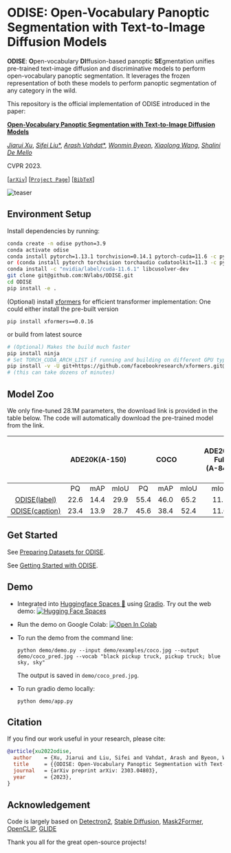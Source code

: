 # ODISE: Open-Vocabulary Panoptic Segmentation with Text-to-Image Diffusion Models

**ODISE**: **O**pen-vocabulary **DI**ffusion-based panoptic **SE**gmentation unifies pre-trained text-image diffusion and discriminative models to perform open-vocabulary panoptic segmentation.
It leverages the frozen representation of both these models to perform panoptic segmentation of any category in the wild. 

This repository is the official implementation of ODISE introduced in the paper:

[**Open-Vocabulary Panoptic Segmentation with Text-to-Image Diffusion Models**](https://arxiv.org/abs/2303.04803)

[*Jiarui Xu*](https://jerryxu.net),
[*Sifei Liu**](https://research.nvidia.com/person/sifei-liu),
[*Arash Vahdat**](http://latentspace.cc/),
[*Wonmin Byeon*](https://wonmin-byeon.github.io/),
[*Xiaolong Wang*](https://xiaolonw.github.io/),
[*Shalini De Mello*](https://research.nvidia.com/person/shalini-gupta)

CVPR 2023.

[[`arXiv`](https://arxiv.org/abs/2303.04803)] [[`Project Page`](https://jerryxu.net/ODISE/)] [[`BibTeX`](#citation)]

![teaser](figs/teaser.jpg)

## Environment Setup

Install dependencies by running:

```bash
conda create -n odise python=3.9
conda activate odise
conda install pytorch=1.13.1 torchvision=0.14.1 pytorch-cuda=11.6 -c pytorch -c nvidia
or (conda install pytorch torchvision torchaudio cudatoolkit=11.3 -c pytorch)
conda install -c "nvidia/label/cuda-11.6.1" libcusolver-dev
git clone git@github.com:NVlabs/ODISE.git 
cd ODISE
pip install -e .
```

(Optional) install [xformers](https://github.com/facebookresearch/xformers) for efficient transformer implementation:
One could either install the pre-built version

```
pip install xformers==0.0.16
```

or build from latest source 

```bash
# (Optional) Makes the build much faster
pip install ninja
# Set TORCH_CUDA_ARCH_LIST if running and building on different GPU types
pip install -v -U git+https://github.com/facebookresearch/xformers.git@main#egg=xformers
# (this can take dozens of minutes)
```

## Model Zoo

We only fine-tuned 28.1M parameters, the download link is provided in the table below. The code will automatically download the pre-trained model from the link.

<table>
<thead>
  <tr>
    <th align="center"></th>
    <th align="center" style="text-align:center" colspan="3">ADE20K(A-150)</th>
    <th align="center" style="text-align:center" colspan="3">COCO</th>
    <th align="center" style="text-align:center">ADE20K-Full <br> (A-847)</th>
    <th align="center" style="text-align:center">Pascal Context 59 <br> (PC-59)</th>
    <th align="center" style="text-align:center">Pascal Context 459 <br> (PC-459)</th>
    <th align="center" style="text-align:center">Pascal VOC 21 <br> (PAS-21) </th>
    <th align="center" style="text-align:center">download </th>
  </tr>
</thead>
<tbody>
  <tr>
    <td align="center"></td>
    <td align="center">PQ</td>
    <td align="center">mAP</td>
    <td align="center">mIoU</td>
    <td align="center">PQ</td>
    <td align="center">mAP</td>
    <td align="center">mIoU</td>
    <td align="center">mIoU</td>
    <td align="center">mIoU</td>
    <td align="center">mIoU</td>
    <td align="center">mIoU</td>
  </tr>
  <tr>
    <td align="center"><a href="configs/Panoptic/odise_label_coco_50e.py"> ODISE(label) </a></td>
    <td align="center">22.6</td>
    <td align="center">14.4</td>
    <td align="center">29.9</td>
    <td align="center">55.4</td>
    <td align="center">46.0</td>
    <td align="center">65.2</td>
    <td align="center">11.1</td>
    <td align="center">57.3</td>
    <td align="center">14.5</td>
    <td align="center">84.6</td>
    <td align="center"><a href="https://github.com/NVlabs/ODISE/releases/download/v1.0.0/odise_label_coco_50e-b67d2efc.pth"> checkpoint </a></td>
  </tr>
  <tr>
    <td align="center"><a href="configs/Panoptic/odise_caption_coco_50e.py"> ODISE(caption) </a></td>
    <td align="center">23.4</td>
    <td align="center">13.9</td>
    <td align="center">28.7</td>
    <td align="center">45.6</td>
    <td align="center">38.4</td>
    <td align="center">52.4</td>
    <td align="center">11.0</td>
    <td align="center">55.3</td>
    <td align="center">13.8</td>
    <td align="center">82.7</td>
    <td align="center"><a href="https://github.com/NVlabs/ODISE/releases/download/v1.0.0/odise_caption_coco_50e-853cc971.pth"> checkpoint </a></td>
  </tr>
</tbody>
</table>

## Get Started
See [Preparing Datasets for ODISE](datasets/README.md).

See [Getting Started with ODISE](GETTING_STARTED.md).
## Demo

* Integrated into [Huggingface Spaces 🤗](https://huggingface.co/spaces) using [Gradio](https://github.com/gradio-app/gradio). Try out the web demo: [![Hugging Face Spaces](https://img.shields.io/badge/%F0%9F%A4%97%20Hugging%20Face-Spaces-blue)](https://huggingface.co/spaces/xvjiarui/ODISE)

* Run the demo on Google Colab: [![Open In Colab](https://colab.research.google.com/assets/colab-badge.svg)](https://colab.research.google.com/github/NVlabs/ODISE/blob/master/demo/demo.ipynb)

* To run the demo from the command line:

    ```shell
    python demo/demo.py --input demo/examples/coco.jpg --output demo/coco_pred.jpg --vocab "black pickup truck, pickup truck; blue sky, sky"
    ```
    The output is saved in `demo/coco_pred.jpg`.
  
* To run gradio demo locally:
    ```shell
    python demo/app.py
    ```

## Citation

If you find our work useful in your research, please cite:

```BiBTeX
@article{xu2022odise,
  author    = {Xu, Jiarui and Liu, Sifei and Vahdat, Arash and Byeon, Wonmin and Wang, Xiaolong and De Mello, Shalini},
  title     = {{ODISE: Open-Vocabulary Panoptic Segmentation with Text-to-Image Diffusion Models}},
  journal   = {arXiv preprint arXiv: 2303.04803},
  year      = {2023},
}
```

## Acknowledgement

Code is largely based on [Detectron2](https://github.com/facebookresearch/detectron2), [Stable Diffusion](https://github.com/CompVis/stable-diffusion), [Mask2Former](https://github.com/facebookresearch/Mask2Former), [OpenCLIP](https://github.com/mlfoundations/open_clip), [GLIDE](https://github.com/openai/glide-text2im)

Thank you all for the great open-source projects!